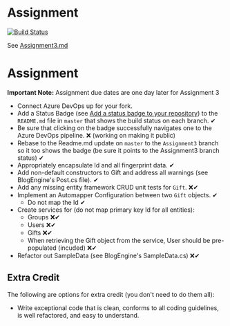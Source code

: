 # Assignment

[![Build Status](https://dev.azure.com/horsesfree2run0219/EWU-CSCD379-Winter-Quarter/_apis/build/status/mmwoodfo.EWU-CSCD379-2020-Winter?branchName=Assignment3-mmwoodfo)](https://dev.azure.com/horsesfree2run0219/EWU-CSCD379-Winter-Quarter/_build/latest?definitionId=3&branchName=Assignment3-mmwoodfo)

See [Assignment3.md](Assignment3.md)

# Assignment

**Important Note:** Assignment due dates are one day later for Assignment 3

- Connect Azure DevOps up for your fork.
- Add a Status Badge (see [Add a status badge to your repository](https://docs.microsoft.com/en-us/azure/devops/pipelines/create-first-pipeline?view=azure-devops&tabs=browser%2Ctfs-2018-2#add-a-status-badge-to-your-repository)) to the `README.md` file in `master` that shows the build status on each branch. ✔
- Be sure that clicking on the badge successfully navigates one to the Azure DevOps pipeline. ❌ (working on making it public)
- Rebase to the Readme.md update on `master` to the `Assignment3` branch so it too shows the badge (be sure it points to the Assignment3 branch status) ✔
- Appropriately encapsulate Id and all fingerprint data. ✔
- Add non-default constructors to Gift and address all warnings (see BlogEngine's Post.cs file). ✔
- Add any missing entity framework CRUD unit tests for `Gift`. ❌✔
- Implement an Automapper Configuration between two `Gift` objects. ✔
  - Do not map the Id ✔
- Create services for (do not map primary key Id for all entities):
  - Groups ❌✔
  - Users ❌✔
  - Gifts ❌✔
  - When retrieving the Gift object from the service, User should be pre-populated (incuded) ❌✔
- Refactor out SampleData (see BlogEngine's SampleData.cs) ❌✔

## Extra Credit

The following are options for extra credit (you don't need to do them all):

- Write exceptional code that is clean, conforms to all coding guidelines, is well refactored, and easy to understand.


